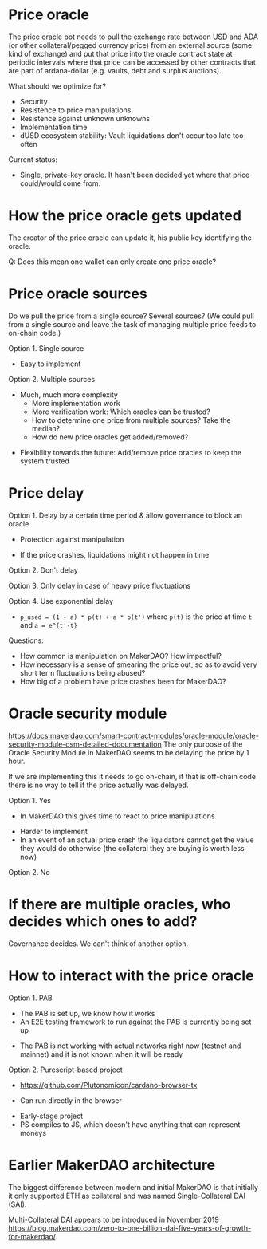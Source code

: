 # Price oracle

The price oracle bot needs to pull the exchange rate between USD and ADA (or
other collateral/pegged currency price) from an external source (some kind of
exchange) and put that price into the oracle contract state at periodic
intervals where that price can be accessed by other contracts that are part of
ardana-dollar (e.g. vaults, debt and surplus auctions).

What should we optimize for?
- Security
- Resistence to price manipulations
- Resistence against unknown unknowns
- Implementation time
- dUSD ecosystem stability: Vault liquidations don't occur too late too often

Current status:
- Single, private-key oracle. It hasn't been decided yet where that price
  could/would come from.

# How the price oracle gets updated

The creator of the price oracle can update it, his public key identifying the
oracle.

Q: Does this mean one wallet can only create one price oracle?

# Price oracle sources

Do we pull the price from a single source? Several sources? (We could pull from
a single source and leave the task of managing multiple price feeds to on-chain
code.)

Option 1. Single source
+ Easy to implement

Option 2. Multiple sources
- Much, much more complexity
  * More implementation work
  * More verification work: Which oracles can be trusted?
  * How to determine one price from multiple sources? Take the median?
  * How do new price oracles get added/removed?
+ Flexibility towards the future: Add/remove price oracles to keep the system
  trusted

# Price delay

Option 1. Delay by a certain time period & allow governance to block an oracle
+ Protection against manipulation
- If the price crashes, liquidations might not happen in time

Option 2. Don't delay

Option 3. Only delay in case of heavy price fluctuations

Option 4. Use exponential delay
  * `p_used = (1 - a) * p(t) + a * p(t')` where `p(t)` is the price at time `t`
    and `a = e^{t'-t}`

Questions:
- How common is manipulation on MakerDAO? How impactful?
- How necessary is a sense of smearing the price out, so as to avoid very short
  term fluctuations being abused?
- How big of a problem have price crashes been for MakerDAO?

# Oracle security module

https://docs.makerdao.com/smart-contract-modules/oracle-module/oracle-security-module-osm-detailed-documentation
The only purpose of the Oracle Security Module in MakerDAO seems to be delaying
the price by 1 hour.

If we are implementing this it needs to go on-chain, if that is off-chain code
there is no way to tell if the price actually was delayed.

Option 1. Yes
+ In MakerDAO this gives time to react to price manipulations
- Harder to implement
- In an event of an actual price crash the liquidators cannot
  get the value they would do otherwise (the collateral they
  are buying is worth less now)

Option 2. No

# If there are multiple oracles, who decides which ones to add?

Governance decides. We can't think of another option.

# How to interact with the price oracle

Option 1. PAB
+ The PAB is set up, we know how it works
+ An E2E testing framework to run against the PAB is currently being set up
- The PAB is not working with actual networks right now (testnet and mainnet)
  and it is not known when it will be ready

Option 2. Purescript-based project
  * https://github.com/Plutonomicon/cardano-browser-tx
+ Can run directly in the browser
- Early-stage project
- PS compiles to JS, which doesn't have anything that can represent moneys

# Earlier MakerDAO architecture

The biggest difference between modern and initial MakerDAO is that initially it
only supported ETH as collateral and was named Single-Collateral DAI (SAI).

Multi-Collateral DAI appears to be introduced in November 2019
https://blog.makerdao.com/zero-to-one-billion-dai-five-years-of-growth-for-makerdao/.



